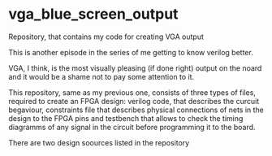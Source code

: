 # vga_blue_screen_output
Repository, that contains my code for creating VGA output

This is another episode in the series of me getting to know verilog better.

VGA, I think, is the most visually pleasing (if done right) output on the noard and it would be a shame not to pay some attention to it.

This repository, same as my previous one, consists of three types of files, required to create an FPGA design: verilog code, that describes the curcuit begaviour, constraints file that describes physical connections of nets in the design to the FPGA pins and testbench that allows to check the timing diagramms of any signal in the circuit before programming it to the board.

There are two design soources listed in the repository
